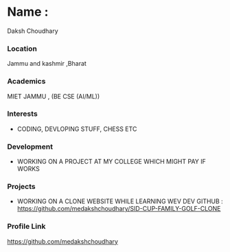# Name :
Daksh Choudhary

### Location

Jammu and kashmir ,Bharat

### Academics

MIET JAMMU , (BE CSE (AI/ML))

### Interests

- CODING, DEVLOPING STUFF, CHESS ETC

### Development

- WORKING ON A PROJECT AT MY COLLEGE WHICH MIGHT PAY IF WORKS 

### Projects

- WORKING ON A CLONE WEBSITE WHILE LEARNING WEV DEV 
GITHUB : https://github.com/medakshchoudhary/SID-CUP-FAMILY-GOLF-CLONE

### Profile Link

https://github.com/medakshchoudhary